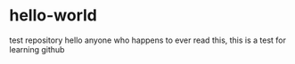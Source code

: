 # hello-world
test repository
hello anyone who happens to ever read this, 
this is a test for learning github
